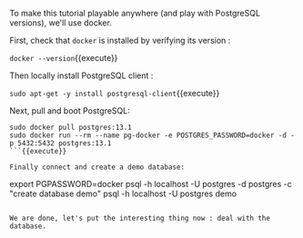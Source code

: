 To make this tutorial playable anywhere (and play with PostgreSQL versions), we'll use
docker.

First, check that `docker` is installed by verifying its version :

`docker --version`{{execute}}

Then locally install PostgreSQL client :

`sudo apt-get -y install postgresql-client`{{execute}}

Next, pull and boot PostgreSQL:

```
sudo docker pull postgres:13.1
sudo docker run --rm --name pg-docker -e POSTGRES_PASSWORD=docker -d -p 5432:5432 postgres:13.1
```{{execute}}

Finally connect and create a demo database:

```
export PGPASSWORD=docker
psql -h localhost -U postgres -d postgres -c "create database demo"
psql -h localhost -U postgres demo
```{{execute}}

We are done, let's put the interesting thing now : deal with the database.